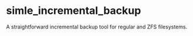 # simle_incremental_backup
A straightforward incremental backup tool for regular and ZFS filesystems.
